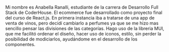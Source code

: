 
Mi nombre es Anabella Ranalli, estudiante de la carrera de Desarrollo Full Stack de CoderHouse.
El ecommerce fue desarrollado como proyecto final del curso de React.js. 
En primera instancia iba a tratarse de una app de venta de vinos, pero decidí cambiarlo a perfumes ya que se me hizo mas sencillo pensar las divisiones de las categorías.
Hago uso de la libreria MUI, que me facilitó ordenar el diseño, hacer uso de iconos, estilo, sin perder la posibilidad de modiciarlos, ayudándome en el desarrollo de los componentes.
